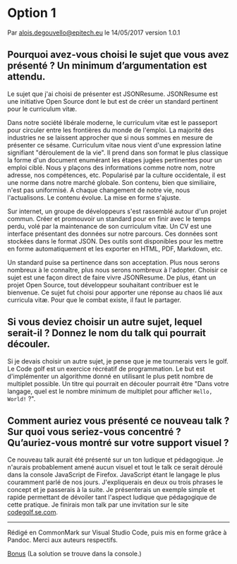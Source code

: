 # Option 1

Par alois.degouvello@epitech.eu
le 14/05/2017
version 1.0.1

## Pourquoi avez-vous choisi le sujet que vous avez présenté ? Un minimum d’argumentation est attendu.

Le sujet que j'ai choisi de présenter est JSONResume. JSONResume est une initiative Open Source dont le but est de créer un standard pertinent pour le curriculum vitæ.

Dans notre société libérale moderne, le curriculum vitæ est le passeport pour circuler entre les frontières du monde de l'emploi. La majorité des industries ne se laissent approcher que si nous sommes en mesure de présenter ce sésame. Curriculum vitae nous vient d'une expression latine signifiant "déroulement de la vie". Il prend dans son format le plus classique la forme d'un document enumérant les étapes jugées pertinentes pour un emploi ciblé. Nous y plaçons des informations comme notre nom, notre adresse, nos compétences, etc. Popularisé par la culture occidentale, il est une norme dans notre marché globale. Son contenu, bien que similiaire, n'est pas uniformisé. A chaque changement de notre vie, nous l'actualisons. Le contenu évolue. La mise en forme s'ajuste.

Sur internet, un groupe de développeurs s'est rassemblé autour d'un projet commun. Créer et promouvoir un standard pour en finir avec le temps perdu, volé par la maintenance de son curriculum vitæ. Un CV est une interface présentant des données sur notre parcours. Ces données sont stockées dans le format JSON. Des outils sont disponibles pour les mettre en forme automatiquement et les exporter en HTML, PDF, Markdown, etc.

Un standard puise sa pertinence dans son acceptation. Plus nous serons nombreux à le connaître, plus nous serons nombreux à l'adopter. Choisir ce sujet est une façon direct de faire vivre JSONResume. De plus, étant un projet Open Source, tout développeur souhaitant contribuer est le bienvenue. Ce sujet fut choisi pour apporter une réponse au chaos lié aux curricula vitæ. Pour que le combat existe, il faut le partager.

## Si vous deviez choisir un autre sujet, lequel serait-il ? Donnez le nom du talk qui pourrait découler.

Si je devais choisir un autre sujet, je pense que je me tournerais vers le golf. Le Code golf est un exercice récréatif de programmation. Le but est d'implémenter un algorithme donné en utilisant le plus petit nombre de multiplet possible. Un titre qui pourrait en découler pourrait être "Dans votre langage, quel est le nombre minimum de multiplet pour afficher `Hello, World!` ?".

## Comment auriez vous présenté ce nouveau talk ? Sur quoi vous seriez-vous concentré ? Qu’auriez-vous montré sur votre support visuel ?

Ce nouveau talk aurait été présenté sur un ton ludique et pédagogique. Je n'aurais probablement amené aucun visuel et tout le talk ce serait déroulé dans la console JavaScript de Firefox. JavaScript étant le langage le plus couramment parlé de nos jours. J'expliquerais en deux ou trois phrases le concept et je passerais à la suite. Je présenterais un exemple simple et rapide permettant de dévoiler tant l'aspect ludique que pédagogique de cette pratique. Je finirais mon talk par une invitation sur le site [codegolf.se.com](https://codegolf.stackexchange.com/).

---

Rédigé en CommonMark sur Visual Studio Code, puis mis en forme grâce à Pandoc. Merci aux auteurs respectifs.

[Bonus](https://jsfiddle.net/ets09je1/) (La solution se trouve dans la console.)
